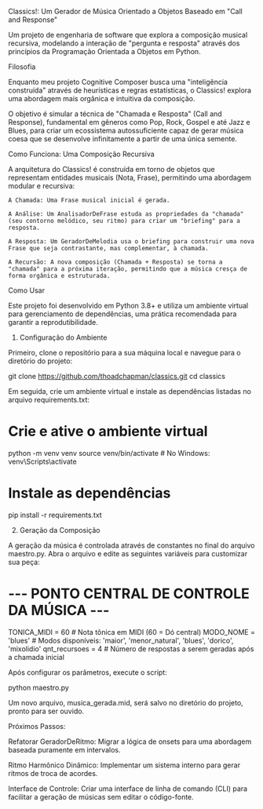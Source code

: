 Classics!: Um Gerador de Música Orientado a Objetos Baseado em "Call and Response"

Um projeto de engenharia de software que explora a composição musical recursiva, modelando a interação de "pergunta e resposta" através dos princípios da Programação Orientada a Objetos em Python.

Filosofia

Enquanto meu projeto Cognitive Composer busca uma "inteligência construída" através de heurísticas e regras estatísticas, o Classics! explora uma abordagem mais orgânica e intuitiva da composição.

O objetivo é simular a técnica de "Chamada e Resposta" (Call and Response), fundamental em gêneros como Pop, Rock, Gospel e até Jazz e Blues, para criar um ecossistema autossuficiente capaz de gerar música coesa que se desenvolve infinitamente a partir de uma única semente.

Como Funciona: Uma Composição Recursiva

A arquitetura do Classics! é construída em torno de objetos que representam entidades musicais (Nota, Frase), permitindo uma abordagem modular e recursiva:

    A Chamada: Uma Frase musical inicial é gerada.

    A Análise: Um AnalisadorDeFrase estuda as propriedades da "chamada" (seu contorno melódico, seu ritmo) para criar um "briefing" para a resposta.

    A Resposta: Um GeradorDeMelodia usa o briefing para construir uma nova Frase que seja contrastante, mas complementar, à chamada.

    A Recursão: A nova composição (Chamada + Resposta) se torna a "chamada" para a próxima iteração, permitindo que a música cresça de forma orgânica e estruturada.

Como Usar

Este projeto foi desenvolvido em Python 3.8+ e utiliza um ambiente virtual para gerenciamento de dependências, uma prática recomendada para garantir a reprodutibilidade.

1. Configuração do Ambiente

Primeiro, clone o repositório para a sua máquina local e navegue para o diretório do projeto:


git clone https://github.com/thoadchapman/classics.git
cd classics

Em seguida, crie um ambiente virtual e instale as dependências listadas no arquivo requirements.txt:

# Crie e ative o ambiente virtual
python -m venv venv
source venv/bin/activate  # No Windows: venv\Scripts\activate

# Instale as dependências
pip install -r requirements.txt


2. Geração da Composição

A geração da música é controlada através de constantes no final do arquivo maestro.py. Abra o arquivo e edite as seguintes variáveis para customizar sua peça:

    
# --- PONTO CENTRAL DE CONTROLE DA MÚSICA ---
TONICA_MIDI = 60      # Nota tônica em MIDI (60 = Dó central)
MODO_NOME = 'blues'   # Modos disponíveis: 'maior', 'menor_natural', 'blues', 'dorico', 'mixolidio'
qnt_recursoes = 4     # Número de respostas a serem geradas após a chamada inicial

Após configurar os parâmetros, execute o script:

    
python maestro.py

 
Um novo arquivo, musica_gerada.mid, será salvo no diretório do projeto, pronto para ser ouvido.
  

Próximos Passos:

Refatorar GeradorDeRitmo: Migrar a lógica de onsets para uma abordagem baseada puramente em intervalos.

Ritmo Harmônico Dinâmico: Implementar um sistema interno para gerar ritmos de troca de acordes.

Interface de Controle: Criar uma interface de linha de comando (CLI) para facilitar a geração de músicas sem editar o código-fonte.